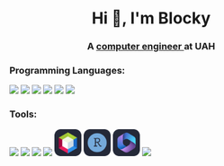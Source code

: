 <h1 align="center">Hi 👋, I'm Blocky</h1>
<h3 align="center">A <a href="https://www.uah.es/en/estudios/Grado-en-Ingenieria-de-Computadores/"> computer engineer </a> at UAH</h3>

<h3 align="left">Programming Languages:</h3>
<p align="left"> 
  <img src="https://go-skill-icons.vercel.app/api/icons?i=py&perline=4&theme=dark"> 
  <img src="https://go-skill-icons.vercel.app/api/icons?i=java&perline=4&theme=dark">
  <img src="https://go-skill-icons.vercel.app/api/icons?i=r&perline=4&theme=dark">
  <img src="https://go-skill-icons.vercel.app/api/icons?i=assembly&perline=4&theme=dark">
  <img src="https://go-skill-icons.vercel.app/api/icons?i=c&perline=4&theme=dark">
  <img src="https://go-skill-icons.vercel.app/api/icons?i=cpp&perline=4&theme=dark">
</p>

<h3 align="left">Tools:</h3>
<p align="left"> 
  <img src="https://go-skill-icons.vercel.app/api/icons?i=git&perline=6&theme=dark">
  <img src="https://go-skill-icons.vercel.app/api/icons?i=bash&perline=6&theme=dark">
  <img src="https://go-skill-icons.vercel.app/api/icons?i=pycharm&perline=6&theme=dark">
  <img src="https://go-skill-icons.vercel.app/api/icons?i=vscode&perline=6&theme=dark">
  <img src="https://raw.githubusercontent.com/Blockky/Blockky/master/images/apachenetb.svg" width=48>
  <img src="https://raw.githubusercontent.com/Blockky/Blockky/master/images/ride.svg" width=48>
  <img src="https://raw.githubusercontent.com/Blockky/Blockky/master/images/office365.svg" width=48>
  <img src="https://go-skill-icons.vercel.app/api/icons?i=latex&perline=6&theme=dark">
</p>
